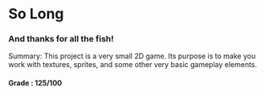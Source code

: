 # So Long
### And thanks for all the fish!

Summary:
This project is a very small 2D game.
Its purpose is to make you work with textures, sprites,
and some other very basic gameplay elements.

#### Grade : 125/100
